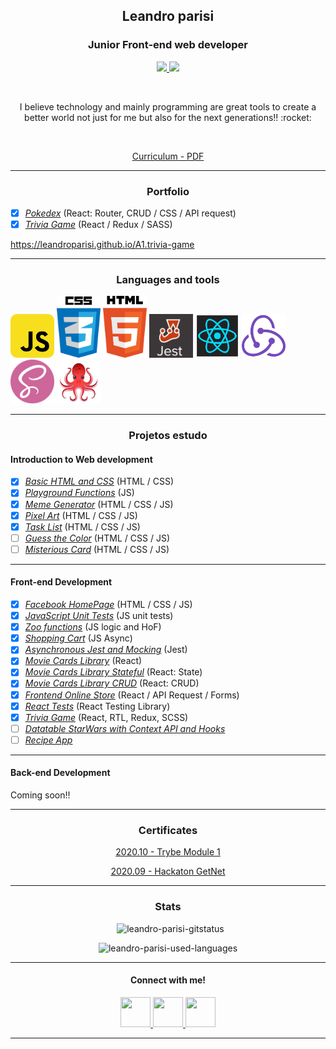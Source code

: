 <h2 align="center">Leandro parisi</h2>
<h3 align="center">Junior Front-end web developer</h3>
<p align="center">
  <a href="https://www.linkedin.com/in/leandro-parisi/" target="_blank" >
    <img src="https://i.ibb.co/Kx2GSrT/linkedin.png" width="35px">
  </a>
  <a href="https://www.instagram.com/leandroparisi.art/" target="_blank" >
    <img src="https://cdn.icon-icons.com/icons2/1211/PNG/512/1491579602-yumminkysocialmedia36_83067.png" width="35px">
  </a> 
</p>
<br />
<p align="center">
  I believe technology and mainly programming are great tools to create a better world not just for me but also for the next generations!! :rocket:
</p>
<br />
<p align="center">
  <a href="https://raw.githubusercontent.com/leandroparisi/leandroparisi/main/archives/CV-LeandroParisi_v1.1.pdf" target="_blank">
    Curriculum - PDF
  </a>
</p>

<hr />

<h3 align="center">Portfolio</h3>

- [x] *[Pokedex](https://leandroparisi.github.io/pokedex/)* (React: Router, CRUD / CSS / API request)
- [x] *[Trivia Game](https://leandroparisi.github.io/A1.trivia-game)* (React / Redux / SASS) 

https://leandroparisi.github.io/A1.trivia-game

<hr />

<h3 align="center">Languages and tools</h3>
<div style="margin: auto">
  <img src="https://raw.githubusercontent.com/leandroparisi/leandroparisi/main/assets/JavaScript-icon.png" alt="JavaScript" width="70px"/>
  <img src="https://raw.githubusercontent.com/leandroparisi/leandroparisi/main/assets/Css-icon.png" alt="CSS" width="70px"/>
  <img src="https://raw.githubusercontent.com/leandroparisi/leandroparisi/main/assets/Html-icon.png" alt="HTML" width="70px"/>
  <img src="https://raw.githubusercontent.com/leandroparisi/leandroparisi/main/assets/Jest-icon.png" alt="Jest" width="70px"/>
  <img src="https://raw.githubusercontent.com/leandroparisi/leandroparisi/main/assets/React-icon.png" alt="React" width="70px"/>
  <img src="https://raw.githubusercontent.com/leandroparisi/leandroparisi/main/assets/Redux-icon.png" alt="React" width="70px"/>
  <img src="https://raw.githubusercontent.com/leandroparisi/leandroparisi/main/assets/Sass-icon.png" alt="React" width="70px"/>
  <img src="https://raw.githubusercontent.com/leandroparisi/leandroparisi/main/assets/reactTestingLibrary-logo.png" alt="React" width="70px"/>
</div>

<hr />

<h3 align="center">Projetos estudo</h3>
<h4>Introduction to Web development</h4>

- [x] *[Basic HTML and CSS](https://leandroparisi.github.io/B1.lessons-learned/)* (HTML / CSS)
- [x] *[Playground Functions](https://github.com/LeandroParisi/playground-functions)* (JS)
- [x] *[Meme Generator](https://leandroparisi.github.io/B3.meme-generator/)* (HTML / CSS / JS)
- [x] *[Pixel Art](https://leandroparisi.github.io/B4.pixel-art/)* (HTML / CSS / JS)
- [x] *[Task List](https://leandroparisi.github.io/B5.todo-list/)* (HTML / CSS / JS)
- [ ] *[Guess the Color]()* (HTML / CSS / JS)
- [ ] *[Misterious Card]()* (HTML / CSS / JS)
<hr />


<h4>Front-end Development</h4>

- [x] *[Facebook HomePage](https://leandroparisi.github.io/B6.facebook-homePage/)* (HTML / CSS / JS)
- [x] *[JavaScript Unit Tests](https://github.com/LeandroParisi/B7.js-unit-tests)* (JS unit tests)
- [x] *[Zoo functions](https://github.com/LeandroParisi/B8.zoo-functions)* (JS logic and HoF)
- [x] *[Shopping Cart](https://leandroparisi.github.io/B9.shopping-cart/)* (JS Async)
- [x] *[Asynchronous Jest and Mocking](https://github.com/LeandroParisi/B10.asynchronous-jest-and-mock)* (Jest)
- [x] *[Movie Cards Library](https://leandroparisi.github.io/B11.movie-card-library/)* (React)
- [x] *[Movie Cards Library Stateful](https://leandroparisi.github.io/B12.movie-cards-library-stateful/)* (React: State)
- [x] *[Movie Cards Library CRUD](https://leandroparisi.github.io/B13.movie-card-library-crud/)* (React: CRUD)
- [x] *[Frontend Online Store](https://leandroparisi.github.io/B14.online-store/)* (React / API Request / Forms)
- [x] *[React Tests](https://github.com/LeandroParisi/B15.react-testing-library)* (React Testing Library)
- [x] *[Trivia Game](https://github.com/tryber/sd-06-project-trivia-react-redux/pull/71)* (React, RTL, Redux, SCSS)
- [ ] *[Datatable StarWars with Context API and Hooks]()*
- [ ] *[Recipe App]()*
<hr />


<h4>Back-end Development</h4>

  <p>Coming soon!!</p>

<hr />

<h3 align="center">Certificates</h4>
<p align="center">
  <a href="https://raw.githubusercontent.com/leandroparisi/leandroparisi/main/archives/Trybe - Certificado Módulo 1 - Leandro Parisi Carvalho Belisario.pdf" target="_blank">
    2020.10 - Trybe Module 1
  </a>
</p>

<p align="center">
  <a href="https://raw.githubusercontent.com/leandroparisi/leandroparisi/main/archives/Hackaton GetNet 2020 - Leandro Parsi Carvalho Belisário.pdf" target="_blank">
    2020.09 - Hackaton GetNet
  </a>
</p>

<hr />

<h3 align="center">Stats</h3>

  <p align="center">&nbsp;
      <img src="https://github-readme-stats.vercel.app/api?username=leandroparisi&count_private=true&show_icons=true&theme=graywhite&icon_color=268bd2&title_color=268bd2" alt="leandro-parisi-gitstatus" />
  </p>
  <p align="center">
      <img src="https://github-readme-stats.vercel.app/api/top-langs/?username=leandroparisi&layout=compact&theme=graywhite&title_color=268bd2" alt="leandro-parisi-used-languages" />
  </p>

<hr />

<h4 align="center">Connect with me!</h4>
<p align="center">
  <a href="https://www.linkedin.com/in/leandro-parisi/" target="_blank" >
    <img src="https://i.ibb.co/Kx2GSrT/linkedin.png" width="48px" height="48px">
  </a>
  <a href="https://github.com/leandroparisi" target="_blank" >
    <img src="https://cdn.iconscout.com/icon/free/png-256/github-108-438008.png" width="48px" height="48px">
  </a> 
  <a href="https://www.instagram.com/leandroparisi.art/" target="_blank" >
    <img src="https://cdn.icon-icons.com/icons2/1211/PNG/512/1491579602-yumminkysocialmedia36_83067.png" width="48px" height="48px">
  </a> 
</p>

<hr />
<br />
